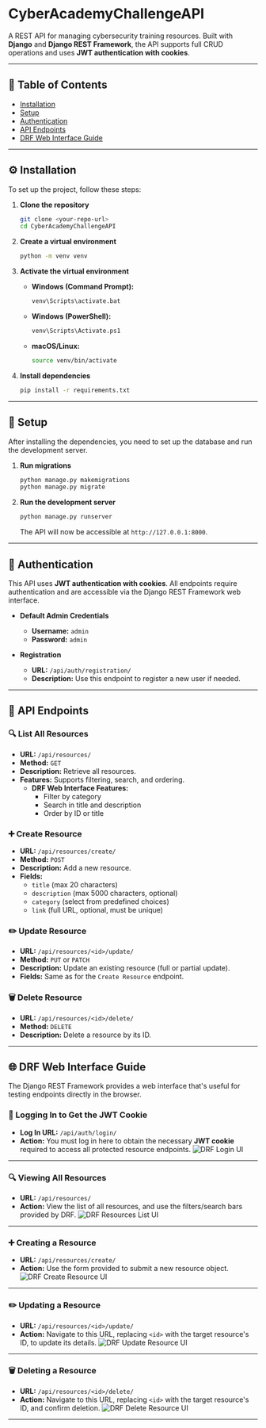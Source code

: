 # CyberAcademyChallengeAPI

A REST API for managing cybersecurity training resources. Built with **Django** and **Django REST Framework**, the API supports full CRUD operations and uses **JWT authentication with cookies**.

---

## 📑 Table of Contents

- [Installation](#installation)
- [Setup](#setup)
- [Authentication](#authentication)
- [API Endpoints](#api-endpoints)
- [DRF Web Interface Guide](#drf-web-interface-guide)

---

## ⚙️ Installation

To set up the project, follow these steps:

1.  **Clone the repository**
    ```bash
    git clone <your-repo-url>
    cd CyberAcademyChallengeAPI
    ```

2.  **Create a virtual environment**
    ```bash
    python -m venv venv
    ```

3.  **Activate the virtual environment**
    * **Windows (Command Prompt):**
        ```bash
        venv\Scripts\activate.bat
        ```
    * **Windows (PowerShell):**
        ```bash
        venv\Scripts\Activate.ps1
        ```
    * **macOS/Linux:**
        ```bash
        source venv/bin/activate
        ```

4.  **Install dependencies**
    ```bash
    pip install -r requirements.txt
    ```

---

## 🔧 Setup

After installing the dependencies, you need to set up the database and run the development server.

1.  **Run migrations**
    ```bash
    python manage.py makemigrations
    python manage.py migrate
    ```

2.  **Run the development server**
    ```bash
    python manage.py runserver
    ```
    The API will now be accessible at `http://127.0.0.1:8000`.

---

## 🔐 Authentication

This API uses **JWT authentication with cookies**. All endpoints require authentication and are accessible via the Django REST Framework web interface.

* **Default Admin Credentials**
    * **Username:** `admin`
    * **Password:** `admin`

* **Registration**
    * **URL:** `/api/auth/registration/`
    * **Description:** Use this endpoint to register a new user if needed.

---

## 🔌 API Endpoints

### 🔍 List All Resources

* **URL:** `/api/resources/`
* **Method:** `GET`
* **Description:** Retrieve all resources.
* **Features:** Supports filtering, search, and ordering.
    * **DRF Web Interface Features:**
        * Filter by category
        * Search in title and description
        * Order by ID or title

### ➕ Create Resource

* **URL:** `/api/resources/create/`
* **Method:** `POST`
* **Description:** Add a new resource.
* **Fields:**
    * `title` (max 20 characters)
    * `description` (max 5000 characters, optional)
    * `category` (select from predefined choices)
    * `link` (full URL, optional, must be unique)

### ✏️ Update Resource

* **URL:** `/api/resources/<id>/update/`
* **Method:** `PUT` or `PATCH`
* **Description:** Update an existing resource (full or partial update).
* **Fields:** Same as for the `Create Resource` endpoint.

### 🗑️ Delete Resource

* **URL:** `/api/resources/<id>/delete/`
* **Method:** `DELETE`
* **Description:** Delete a resource by its ID.

---

## 🌐 DRF Web Interface Guide

The Django REST Framework provides a web interface that's useful for testing endpoints directly in the browser.

### 🔑 Logging In to Get the JWT Cookie

* **Log In URL:** `/api/auth/login/`
* **Action:** You must log in here to obtain the necessary **JWT cookie** required to access all protected resource endpoints.
![DRF Login UI](/images/login.png)

---

### 🔍 Viewing All Resources

* **URL:** `/api/resources/`
* **Action:** View the list of all resources, and use the filters/search bars provided by DRF.
![DRF Resources List UI](/images/resources.png)

---

### ➕ Creating a Resource

* **URL:** `/api/resources/create/`
* **Action:** Use the form provided to submit a new resource object.
![DRF Create Resource UI](/images/create_resource.png)

---

### ✏️ Updating a Resource

* **URL:** `/api/resources/<id>/update/`
* **Action:** Navigate to this URL, replacing `<id>` with the target resource's ID, to update its details.
![DRF Update Resource UI](/images/update_resource.png)

---

### 🗑️ Deleting a Resource

* **URL:** `/api/resources/<id>/delete/`
* **Action:** Navigate to this URL, replacing `<id>` with the target resource's ID, and confirm deletion.
![DRF Delete Resource UI](/images/delete_resource.png)

---